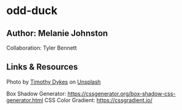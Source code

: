 # odd-duck

## Author: Melanie Johnston

Collaboration: Tyler Bennett

## Links & Resources

Photo by <a href="https://unsplash.com/@timothycdykes?utm_source=unsplash&utm_medium=referral&utm_content=creditCopyText">Timothy Dykes</a> on <a href="https://unsplash.com/s/photos/duck?utm_source=unsplash&utm_medium=referral&utm_content=creditCopyText">Unsplash</a>
 
 Box Shadow Generator: https://cssgenerator.org/box-shadow-css-generator.html
 CSS Color Gradient: https://cssgradient.io/
